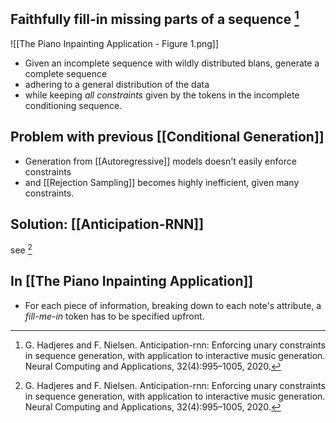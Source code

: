 ## Faithfully fill-in missing parts of a sequence [^8]

![[The Piano Inpainting Application - Figure 1.png]]

- Given an incomplete sequence with wildly distributed blans, generate a complete sequence 
- adhering to a general distribution of the data
- while keeping *all constraints* given by the tokens in the incomplete conditioning sequence.

## Problem with previous [[Conditional Generation]]
- Generation from [[Autoregressive]] models doesn't easily enforce constraints 
- and [[Rejection Sampling]] becomes highly inefficient, given many constraints.

## Solution: [[Anticipation-RNN]]
see [^8]

## In [[The Piano Inpainting Application]]
- For each piece of information, breaking down to each note's attribute, a *fill-me-in* token has to be specified upfront. 


[^8]: G. Hadjeres and F. Nielsen. Anticipation-rnn: Enforcing unary constraints in sequence generation, with application to interactive music generation. Neural Computing and Applications, 32(4):995–1005, 2020.